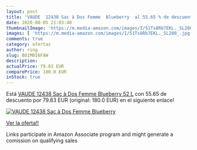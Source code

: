 ```yaml
---
layout: post
title: 'VAUDE  12438 Sac à Dos Femme  Blueberry  al 55.65 % de descuento'
date: 2020-08-05 21:03:40
thumbnailImage: 'https://m.media-amazon.com/images/I/51Ts8Rb7EKL._SL200_.jpg'
images: [ 'https://m.media-amazon.com/images/I/51Ts8Rb7EKL._SL200_.jpg' ]
comments: true
category: ofertas
author: ring
slug: B01M0I6FAW
description:
actualPrice: 79.83 EUR
comparePrice: 180.0 EUR
inStock: true
---
```


Está [VAUDE  12438 Sac à Dos Femme  Blueberry  52 L](https://www.amazon.fr/dp/B01M0I6FAW/?tag=tolees0d-21) con 55.65 de descuento por 79.83 EUR (original: 180.0 EUR) en el siguiente enlace!

[![VAUDE  12438 Sac à Dos Femme  Blueberry ](https://m.media-amazon.com/images/I/51Ts8Rb7EKL._SL200_.jpg)](https://www.amazon.fr/dp/B01M0I6FAW/?tag=tolees0d-21)

[Ver la oferta!!](https://www.amazon.fr/dp/B01M0I6FAW/?tag=tolees0d-21)

Links participate in Amazon Associate program and might generate a comission on qualifying sales


